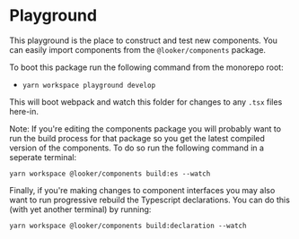 # Playground

This playground is the place to construct and test new components. You can easily import components from the `@looker/components` package.

To boot this package run the following command from the monorepo root:

- `yarn workspace playground develop`

This will boot webpack and watch this folder for changes to any `.tsx` files here-in.

Note: If you're editing the components package you will probably want to run the build process for that package so you get the latest compiled version of the components. To do so run the following command in a seperate terminal:

`yarn workspace @looker/components build:es --watch`

Finally, if you're making changes to component interfaces you may also want to run progressive rebuild the Typescript declarations. You can do this (with yet another terminal) by running:

`yarn workspace @looker/components build:declaration --watch`
